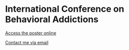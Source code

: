 # International Conference on Behavioral Addictions
[Access the poster online](https://dudasbarnabas.github.io/icba/db_icba_a0.pdf)


[Contact me via email](mailto:dudasl3arnabas@gmail.com)
